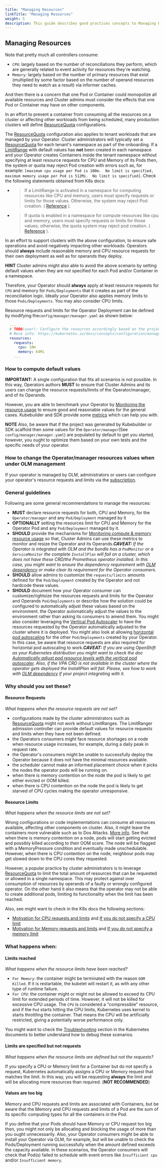 ```yaml
---
title: "Managing Resources"
linkTitle: "Managing Resources"
weight: 5
description: This guide describes good practices concepts to Managing Resources.
---
```


## Managing Resources

Note that pretty much all controllers consume:

- `CPU`: largely based on the number of reconciliations they perform, which are generally related to event activity for resources they're watching.
- `Memory`: largely based on the number of primary resources that exist (multiplied by some factor based on the number of operand resources they need to watch as a result) via informer caches.

And then there is a concern that one Pod or Container could monopolize all available resources and Cluster admins must 
consider the effects that one Pod or Container may have on other components. 

In an effort to prevent a container from consuming all the resources on a cluster or affecting other workloads
from being scheduled, many production clusters will define [ResourceQuota][k8s-resources-quotas] configurations.

The [ResourceQuota][k8s-resources-quotas] configuration also applies to tenant workloads that are managed by
your Operator. Cluster administrators will typically set a [ResourceQuota][k8s-resources-quotas] for each
tenant's namespace as part of the onboarding. If a [LimitRange][k8s-limit-range] with default values
has **not** been created in each namespace and your Operator creates Containers inside the tenant
namespace without specifying at least resource requests for CPU and Memory of its Pods then,
the system or quota may reject Pod creation with errors such as, for example: `[maximum cpu usage per Pod is 100m.  No limit is specified, maximum memory usage per Pod is 512Mi.  No limit is specified]`. 
Check the following statements obtained from K8s docs:

- > If a LimitRange is activated in a namespace for computing resources like CPU and memory, users must specify requests or limits for those values. Otherwise, the system may reject Pod creation. (  [Reference][k8s-limit-range] ).
- > If quota is enabled in a namespace for compute resources like cpu and memory, users must specify requests or limits for those values; otherwise, the quota system may reject pod creation. ( [Reference][k8s-resources-quotas] ).

In an effort to support clusters with the above configuration, to ensure safe operations and avoid negatively
impacting other workloads: Operators should **always** include reasonable memory and CPU resource requests for their own deployment as well as for operands they deploy. 

**HINT** Cluster admins might also able to avoid the above scenario by setting default values when they are not specified for each Pod and/or Container in a namespace.  

Therefore, your Operator should **always** apply at least resource requests for `CPU` and
memory for `Pods/Deployments` that it creates as part of the reconciliation logic. Ideally your
Operator also applies memory limits to those `Pods/Deployments`. You may also consider CPU limits.

Resource requests and limits for the Operator Deployment can be defined by modifying the`config/manager/manager.yaml`
as shown below:

```yml
  ...
  # TODO(user): Configure the resources accordingly based on the project requirements.
  # More info: https://kubernetes.io/docs/concepts/configuration/manage-resources-containers/
  resources:
    requests:
      cpu: 10m
      memory: 64Mi
    ...
```

### How to compute default values

**IMPORTANT:** A single configuration that fits all scenarios is not possible. 
In this way, Operators authors **MUST** to ensure that Cluster Admins and its users can change the 
resource requests/limits of the Operator/manager, and of its Operands.

However, you are able to benchmark your Operator by [Monitoring the resource usage][k8s-metrics] 
to ensure good and reasonable values for the general cases. Kubebuilder and SDK provide some 
[metrics][kb-metrics] which can help you with.

**NOTE** Also, be aware that if the project was generated by Kubebuilder or SDK scaffold
then some values for the `Operator/manager`(See `config/manager/manager.yaml`)
are populated by default to get you started, however, you ought to optimize them based 
on your own tests and the specific needs of your operator.

### How to change the Operator/manager resources values when under OLM management

If your operator is managed by OLM, administrators or users can configure your operator's resource requests and limits
via the [subscription][olm-subscriptions]. 

### General guidelines

Following are some general recommendations to manage the resources:

- **MUST** declare resource requests for both, CPU and Memory, for the `Operator/manager`  and any `Pod/Deployment` managed by it
- **OPTIONALLY** setting the resources limit for CPU and Memory for the Operator Pod and any `Pod/Deployment` managed by it.
- **SHOULD** provide the mechanisms for [Monitoring compute & memory resource usage][k8s-metrics] so that, 
Cluster Admins can use these metrics to monitor and resize the Operator and its Operands._**CAVEAT:** If the Operator 
is integrated with OLM and the bundle has a `PodMonitor` or a `ServiceMonitor` the complete `InstallPlan` 
will fail on a cluster, which does not have these CRD/the Prometheus operator installed. In this case, 
you might want to ensure the dependency requirement with [OLM dependency][olm-dep] or make clear
its requirement for the Operator consumers._
- **SHOULD** allow admins to customize the `requests/limits` amounts defined for the `Pod/Deployment`
  created by the Operator and not hardcode these values.
- **SHOULD** document how your Operator consumer can customize/rightsize the resources requests and limits for the
Operator and Operands `Pod/Deployments` or describe how the solution could be configured to automatically adjust these values based on the environment.
the Operator automatically adjust the values to the environment rather than asking its consumers to amend them.
You might also consider leveraging the [Vertical Pod Autoscaler][k8s-vertical-pod-scaling] to have the resources requested by the Operator
automatically adjusted to the cluster where it is deployed. You might also
look at allowing [horizontal pod autoscaling][k8s-autoscaling] for the other `Pod/Deployments` created by your Operator.
In this case, be aware that resource requests are also required for horizontal pod autoscaling to work._**CAVEAT:** If you are using OpenShift as your Kubernetes distribution you might want to check the
doc [Automatically adjust pod resource levels with the vertical pod autoscaler][ocp-pod-scaling]. Also, if the VPA CRD 
is not available in the cluster where the operator gets deployed the InstallPlan will fail. 
Please, see how to work with [OLM dependency][olm-dep] if your project integrating with it._

### Why should you set these?

#### Resource Requests

_What happens when the resource requests are not set?_

- configurations made by the cluster administrators such as [ResourceQuota][k8s-resources-quotas] might not work without LimitRanges. The LimitRanger admission controller can provide default values for resource requests and limits when they have not been defined.
- the Operators consumers might face resource shortages on a node when resource usage increases, for example, during a daily peak in request rate.
- the Operator's consumers might be unable to successfully deploy the Operator because it does not have the minimal resources available.
- the scheduler cannot make an informed placement choice when it picks the nodes the operator pods will be running on.
- when there is memory contention on the node the pod is likely to get either evicted or OOM killed.
- when there is CPU contention on the node the pod is likely to get starved of CPU cycles making the operator unresponsive.

#### Resource Limits

_What happens when the resource limits are not set?_

Wrong configurations or code implementations can consume all resources available, affecting other components on cluster.
Also, it might leave the containers more vulnerable such as to Dos Attacks. [More info][docker-security]. See that when there is memory
contention on a node, pods will start getting evicted and possibly killed according to their OOM score. The node will be flagged with a
MemoryPressure condition and eventually made unschedulable. However, when there is CPU contention on the node, neighbour pods may
get slowed down to the CPU cores they requested.

However, a popular practice by cluster administrators is to leverage [ResourceQuota][k8s-resources-quotas] to limit
the total amount of resources that can be requested or allowed in a single namespace.
This may protect against over consumption of resources by operands of a faulty or wrongly configured operator.
On the other hand it also means that the operator may not be able to create additional pods,
limiting its functionality when the limit has been reached.

Also, see might want to check in the K8s docs the following sections:
- [Motivation for CPU requests and limits][k8s-motivations] and [If you do not specify a CPU limit][k8s-missing-cpu-limits]
- [Motivation for Memory requests and limits][k8s-motivations-memory] and [If you do not specify a memory limit][k8s-missing-memory-limits]

### What happens when:

#### Limits reached

_What happens when the resource limits have been reached?_

- `For Memory`: the container might be terminated with the reason `OOM Killed`. If it is restartable, the kubelet will
  restart it, as with any other type of runtime failure.
- `For CPU`: the container might or might not be allowed to exceed its CPU limit for extended periods of time. However, 
it will not be killed for excessive CPU usage. The `CPU` is considered a "compressible" resource,
and if the `Pod` starts hitting the CPU limits, Kubernetes uses kernel to starts throttling the container.
That means the CPU will be artificially restricted, giving a potentially worse performance only.

You might want to check the [Troubleshooting][k8s-troubleshooting] section in the Kubernetes documents to better
understand how to debug these scenarios.

#### Limits are specified but not requests

_What happens when the resource limits are defined but not the requests?_

If you specify a CPU or Memory limit for a Container but do not specify a request, 
Kubernetes automatically assigns a CPU or Memory request that matches the limit. 
In this way, you will be requesting **always** the limit and will be allocating 
more resources than required. (**NOT RECOMMENDED**)

#### Values are too big

Memory and CPU requests and limits are associated with Containers, but be aware that the Memory and CPU 
requests and limits of a Pod are the sum of its specific computing types for all the containers in the Pod. 

If you define that your Pods should have Memory or CPU request too big then, you might not only be allocating and 
blocking the usage of more than you ought unnecessarily. Also, your Operator consumers might be able to install 
your Operator via OLM, for example, but will be unable to check the Pods/Deployment running successfully 
when the amount defined exceeds the capacity available. In these scenarios, the Operator consumers 
will check that Pod(s) failed to schedule with event errors like `Insufficient cpu` and/or `Insufficient memory`. 

[olm-docs]: /docs/olm-integration/
[k8s-limit-range]: https://kubernetes.io/docs/concepts/policy/limit-range/
[k8s-resources-quotas]: https://kubernetes.io/docs/concepts/policy/resource-quotas/
[k8s-requests-limits]: https://kubernetes.io/docs/concepts/configuration/manage-resources-containers/#requests-and-limits
[k8s-ingress-controllers]: https://kubernetes.io/docs/concepts/services-networking/ingress-controllers/
[olm]: https://github.com/operator-framework/operator-lifecycle-manager
[k8s-metrics]: https://kubernetes.io/docs/concepts/configuration/manage-resources-containers/#monitoring-compute-memory-resource-usage
[k8s-autoscaling]: https://kubernetes.io/docs/tasks/run-application/horizontal-pod-autoscale/#support-for-resource-metrics
[k8s-vertical-pod-scaling]: https://github.com/kubernetes/autoscaler/tree/master/vertical-pod-autoscaler
[ocp-pod-scaling]: https://docs.openshift.com/container-platform/4.9/nodes/pods/nodes-pods-vertical-autoscaler.html
[kb-metrics]: https://book.kubebuilder.io/reference/metrics.html
[olm-subscriptions]: https://github.com/operator-framework/operator-lifecycle-manager/blob/master/doc/design/subscription-config.md#resources
[docker-security]: https://cheatsheetseries.owasp.org/cheatsheets/Docker_Security_Cheat_Sheet.html#rule-7-limit-resources-memory-cp[%E2%80%A6]le-descriptors-processes-restarts
[k8s-troubleshooting]: https://kubernetes.io/docs/concepts/configuration/manage-resources-containers/#troubleshooting
[olm-dep]: https://olm.operatorframework.io/docs/concepts/olm-architecture/dependency-resolution/
[k8s-motivations]: https://kubernetes.io/docs/tasks/configure-pod-container/assign-cpu-resource/#motivation-for-cpu-requests-and-limits
[k8s-missing-cpu-limits]: https://kubernetes.io/docs/tasks/configure-pod-container/assign-cpu-resource/#if-you-do-not-specify-a-cpu-limit
[k8s-missing-memory-limits]: https://kubernetes.io/docs/tasks/configure-pod-container/assign-memory-resource/#if-you-do-not-specify-a-memory-limit
[k8s-motivations-memory]: https://kubernetes.io/docs/tasks/configure-pod-container/assign-memory-resource/#motivation-for-memory-requests-and-limits